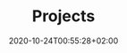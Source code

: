 ---
members: ["PLevy"]
title: "Projects"
listchaire: true
date: 2020-10-24T00:55:28+02:00
draft: false
layout: list
searchFilter: Project
notEverything: true
notListed: true
comment: false
zone: "projects"
---